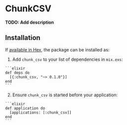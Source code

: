 # ChunkCSV

**TODO: Add description**

## Installation

If [available in Hex](https://hex.pm/docs/publish), the package can be installed as:

  1. Add `chunk_csv` to your list of dependencies in `mix.exs`:

    ```elixir
    def deps do
      [{:chunk_csv, "~> 0.1.0"}]
    end
    ```

  2. Ensure `chunk_csv` is started before your application:

    ```elixir
    def application do
      [applications: [:chunk_csv]]
    end
    ```

